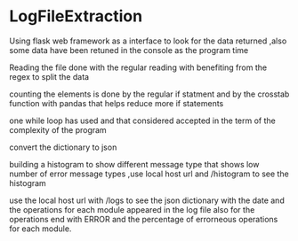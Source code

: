 # LogFileExtraction
Using flask web framework as a interface to look for the data returned ,also some data have been retuned in the console as the program time

Reading the file done with the regular reading with benefiting from the regex to split the data

counting the elements is done by the regular if statment and by the crosstab function with pandas that helps reduce more if statements

one while loop has used and that considered accepted in the term of the complexity of the program

convert the dictionary to json

building a histogram to show different message type that shows low number of error message types ,use local host url and /histogram to see the histogram

use the local host url with /logs to see the json dictionary with the date and the operations for each module appeared in the log file also for the operations end with ERROR and the percentage of errorneous operations for each module.
